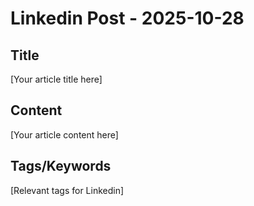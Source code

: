 # Linkedin Post - 2025-10-28

## Title
[Your article title here]

## Content
[Your article content here]

## Tags/Keywords
[Relevant tags for Linkedin]
